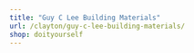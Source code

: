 ```yaml
---
title: "Guy C Lee Building Materials"
url: /clayton/guy-c-lee-building-materials/
shop: doityourself
---
```

